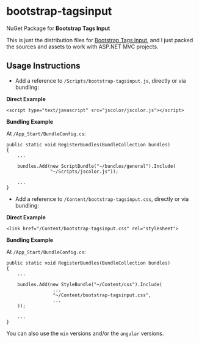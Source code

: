 bootstrap-tagsinput
=============

NuGet Package for **Bootstrap Tags Input**

This is just the distribution files for [Bootstrap Tags Input](http://jscolor.com/), and I just packed the sources and assets to work with ASP.NET MVC projects.

## Usage Instructions ##

 - Add a reference to `/Scripts/bootstrap-tagsinput.js`, directly or via bundling: 

**Direct Example**

    <script type="text/javascript" src="jscolor/jscolor.js"></script>

**Bundling Example**

At `/App_Start/BundleConfig.cs`:

    public static void RegisterBundles(BundleCollection bundles)
    {
        ...
    
        bundles.Add(new ScriptBundle("~/bundles/general").Include(
                    "~/Scripts/jscolor.js"));

        ...
    }

 - Add a reference to `/Content/bootstrap-tagsinput.css`, directly or via bundling: 

**Direct Example**

    <link href="/Content/bootstrap-tagsinput.css" rel="stylesheet">

**Bundling Example**

At `/App_Start/BundleConfig.cs`:

    public static void RegisterBundles(BundleCollection bundles)
    {
        ...
    
        bundles.Add(new StyleBundle("~/Content/css").Include(
                     ...
                     "~/Content/bootstrap-tagsinput.css",
                     ...
        ));

        ...
    }

You can also use the `min` versions and/or the `angular` versions.